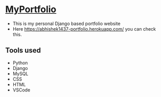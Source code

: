 # [MyPortfolio](https://abhishek1437-portfolio.herokuapp.com/)
* This is my personal Django based portfolio website
* Here  https://abhishek1437-portfolio.herokuapp.com/  you can check this.

## Tools used
- Python
- Django
- MySQL
- CSS
- HTML
- VSCode 
